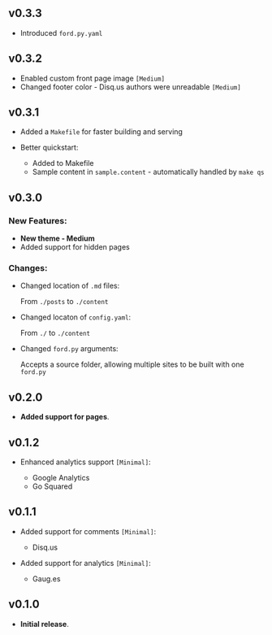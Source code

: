 ## v0.3.3

* Introduced `ford.py.yaml`

## v0.3.2

* Enabled custom front page image `[Medium]`
* Changed footer color - Disq.us authors were unreadable `[Medium]`

## v0.3.1

* Added a `Makefile` for faster building and serving 

* Better quickstart:

	* Added to Makefile
	* Sample content in `sample.content` - automatically handled by `make qs`

## v0.3.0

### New Features:

* __New theme - Medium__
* Added support for hidden pages

### Changes:

* Changed location of `.md` files:

	From `./posts` to `./content`

* Changed locaton of `config.yaml`:

	From `./` to `./content`

* Changed `ford.py` arguments:

	Accepts a source folder, allowing multiple sites to be built with one `ford.py`

## v0.2.0

* __Added support for pages__.

## v0.1.2

* Enhanced analytics support `[Minimal]`:

	* Google Analytics
	* Go Squared

## v0.1.1

* Added support for comments `[Minimal]`:

	* Disq.us

* Added support for analytics `[Minimal]`:
	
	* Gaug.es

## v0.1.0

* __Initial release__.